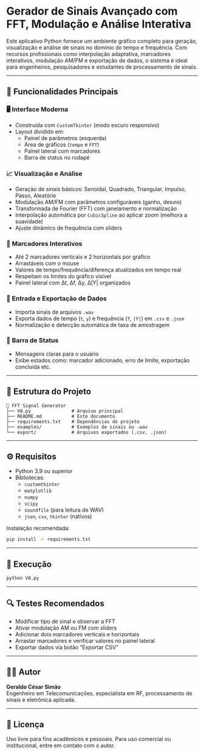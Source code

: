 # Gerador de Sinais Avançado com FFT, Modulação e Análise Interativa

Este aplicativo Python fornece um ambiente gráfico completo para geração, visualização e análise de sinais no domínio do tempo e frequência. Com recursos profissionais como interpolação adaptativa, marcadores interativos, modulação AM/FM e exportação de dados, o sistema é ideal para engenheiros, pesquisadores e estudantes de processamento de sinais.

---

## 🎯 Funcionalidades Principais

### 🖥️ Interface Moderna

- Construída com `CustomTkinter` (modo escuro responsivo)
- Layout dividido em:
  - Painel de parâmetros (esquerda)
  - Área de gráficos (`tempo` e `FFT`)
  - Painel lateral com marcadores
  - Barra de status no rodapé

### 📈 Visualização e Análise

- Geração de sinais básicos: Senoidal, Quadrado, Triangular, Impulso, Passo, Aleatório
- Modulação AM/FM com parâmetros configuráveis (ganho, desvio)
- Transformada de Fourier (FFT) com janelamento e normalização
- Interpolação automática por `CubicSpline` ao aplicar zoom (melhora a suavidade)
- Ajuste dinâmico de frequência com sliders

### 📌 Marcadores Interativos

- Até 2 marcadores verticais e 2 horizontais por gráfico
- Arrastáveis com o mouse
- Valores de tempo/frequência/diferença atualizados em tempo real
- Respeitam os limites do gráfico visível
- Painel lateral com Δt, Δf, Δy, Δ|Y| organizados

### 💾 Entrada e Exportação de Dados

- Importa sinais de arquivos `.wav`
- Exporta dados de tempo (`t`, `y`) e frequência (`f`, `|Y|`) em `.csv` e `.json`
- Normalização e detecção automática de taxa de amostragem

### 💬 Barra de Status

- Mensagens claras para o usuário
- Exibe estados como: marcador adicionado, erro de limite, exportação concluída etc.

---

## 📁 Estrutura do Projeto

```
📂 FFT Signal Generator
├── V8.py               # Arquivo principal
├── README.md           # Este documento
├── requirements.txt    # Dependências do projeto
├── examples/           # Exemplos de sinais ou .wav
└── export/             # Arquivos exportados (.csv, .json)
```

---

## ⚙️ Requisitos

- Python 3.9 ou superior
- Bibliotecas:
  - `customtkinter`
  - `matplotlib`
  - `numpy`
  - `scipy`
  - `soundfile` (para leitura de WAV)
  - `json`, `csv`, `tkinter` (nativos)

Instalação recomendada:

```bash
pip install -r requirements.txt
```

---

## 🚀 Execução

```bash
python V8.py
```

---

## 🔍 Testes Recomendados

- Modificar tipo de sinal e observar a FFT
- Ativar modulação AM ou FM com sliders
- Adicionar dois marcadores verticais e horizontais
- Arrastar marcadores e verificar valores no painel lateral
- Exportar dados via botão “Exportar CSV”

---

## 🧑‍💻 Autor

**Geraldo César Simão**  
Engenheiro em Telecomunicações, especialista em RF, processamento de sinais e eletrônica aplicada.

---

## 📜 Licença

Uso livre para fins acadêmicos e pessoais. Para uso comercial ou institucional, entre em contato com o autor.